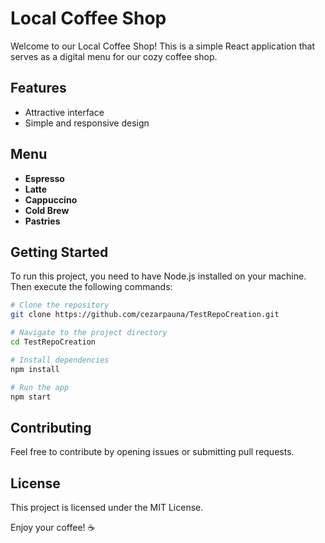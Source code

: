 # Local Coffee Shop

Welcome to our Local Coffee Shop! This is a simple React application that serves as a digital menu for our cozy coffee shop.

## Features
- Attractive interface
- Simple and responsive design

## Menu
- **Espresso**
- **Latte**
- **Cappuccino**
- **Cold Brew**
- **Pastries**

## Getting Started
To run this project, you need to have Node.js installed on your machine. Then execute the following commands:

```bash
# Clone the repository
git clone https://github.com/cezarpauna/TestRepoCreation.git

# Navigate to the project directory
cd TestRepoCreation

# Install dependencies
npm install

# Run the app
npm start
```

## Contributing
Feel free to contribute by opening issues or submitting pull requests.

## License
This project is licensed under the MIT License. 

Enjoy your coffee! ☕